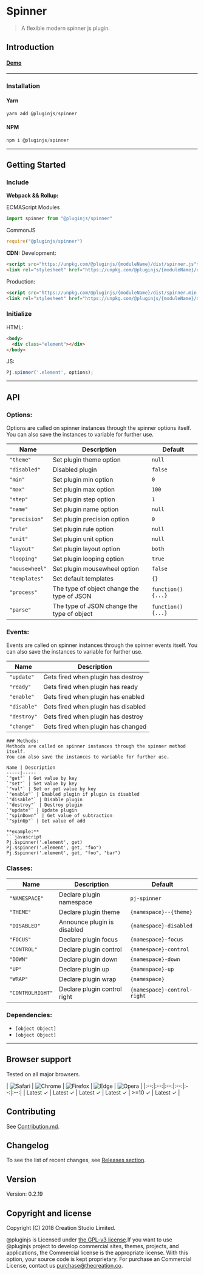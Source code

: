 # Spinner
> A flexible modern spinner js plugin.
## Introduction

#### [Demo]()
---
### Installation

#### Yarn
```javascript
yarn add @pluginjs/spinner
```
#### NPM
```javascript
npm i @pluginjs/spinner
```
---

## Getting Started
### Include
**Webpack && Rollup:**

ECMAScript Modules
```javascript
import spinner from "@pluginjs/spinner"
```

CommonJS
```javascript
require("@pluginjs/spinner")
```

**CDN:**
Development:
```html
<script src="https://unpkg.com/@pluginjs/{moduleName}/dist/spinner.js"></script>
<link rel="stylesheet" href="https://unpkg.com/@pluginjs/{moduleName}/dist/spinner.css">
```
Production:
```html
<script src="https://unpkg.com/@pluginjs/{moduleName}/dist/spinner.min.js"></script>
<link rel="stylesheet" href="https://unpkg.com/@pluginjs/{moduleName}/dist/spinner.min.css">
```

### Initialize
HTML:
```html
<body>
  <div class="element"></div>
</body>
```
JS:
```javascript
Pj.spinner('.element', options);
```
---
## API

### Options:
Options are called on spinner instances through the spinner options itself.
You can also save the instances to variable for further use.

Name | Description | Default
-----|--------------|-----
`"theme"` | Set plugin theme option | `null`
`"disabled"` | Disabled plugin | `false`
`"min"` | Set plugin min option | `0`
`"max"` | Set plugin max option | `100`
`"step"` | Set plugin step option | `1`
`"name"` | Set plugin name option | `null`
`"precision"` | Set plugin precision option | `0`
`"rule"` | Set plugin rule option | `null`
`"unit"` | Set plugin unit option | `null`
`"layout"` | Set plugin layout option | `both`
`"looping"` | Set plugin looping option | `true`
`"mousewheel"` | Set plugin mousewheel option | `false`
`"templates"` | Set default templates | `{}`
`"process"` | The type of object change the type of JSON | `function() {...}`
`"parse"` | The type of JSON change the type of object | `function() {...}`

### Events:
Events are called on spinner instances through the spinner events itself.
You can also save the instances to variable for further use.

Name | Description
-----|-----
`"update"` | Gets fired when plugin has destroy
`"ready"` | Gets fired when plugin has ready
`"enable"` | Gets fired when plugin has enabled
`"disable"` | Gets fired when plugin has disabled
`"destroy"` | Gets fired when plugin has destroy
`"change"` | Gets fired when plugin has changed

```
### Methods:
Methods are called on spinner instances through the spinner method itself.
You can also save the instances to variable for further use.

Name | Description
-----|-----
`"get"` | Get value by key
`"set"` | Set value by key
`"val"` | Set or get value by key
`"enable"` | Enabled plugin if plugin is disabled
`"disable"` | Disable plugin
`"destroy"` | Destroy plugin
`"update"` | Update plugin
`"spinDown"` | Get value of subtraction
`"spinUp"` | Get value of add

**example:**
```javascript
Pj.$spinner('.element', get)
Pj.$spinner('.element', get, "foo")
Pj.$spinner('.element', get, "foo", "bar")
```

### Classes:
Name | Description | Default
-----|------|------
`"NAMESPACE"` | Declare plugin namespace | `pj-spinner`
`"THEME"` | Declare plugin theme | `{namespace}--{theme}`
`"DISABLED"` | Announce plugin is disabled | `{namespace}-disabled`
`"FOCUS"` | Declare plugin focus | `{namespace}-focus`
`"CONTROL"` | Declare plugin control | `{namespace}-control`
`"DOWN"` | Declare plugin down | `{namespace}-down`
`"UP"` | Declare plugin up | `{namespace}-up`
`"WRAP"` | Declare plugin wrap | `{namespace}`
`"CONTROLRIGHT"` | Declare plugin control right | `{namespace}-control-right`



### Dependencies:
- `[object Object]`
- `[object Object]`

---

## Browser support

Tested on all major browsers.

| <img src="https://raw.githubusercontent.com/alrra/browser-logos/master/src/safari/safari_32x32.png" alt="Safari"> | <img src="https://raw.githubusercontent.com/alrra/browser-logos/master/src/chrome/chrome_32x32.png" alt="Chrome"> | <img src="https://raw.githubusercontent.com/alrra/browser-logos/master/src/firefox/firefox_32x32.png" alt="Firefox"> | <img src="https://raw.githubusercontent.com/alrra/browser-logos/master/src/edge/edge_32x32.png" alt="Edge"> | <img src="https://raw.githubusercontent.com/alrra/browser-logos/master/src/opera/opera_32x32.png" alt="Opera"> |
|:--:|:--:|:--:|:--:|:--:|:--:|
| Latest ✓ | Latest ✓ | Latest ✓ | Latest ✓ | >=10 ✓ | Latest ✓ |

## Contributing
See [Contribution.md](Contribution.md).

## Changelog
To see the list of recent changes, see [Releases section](https://github.com/plugin/plugin.js/releases).

## Version
Version: 0.2.19

## Copyright and license
Copyright (C) 2018 Creation Studio Limited.

@pluginjs is Licensed under [the GPL-v3 license](LICENSE).If you want to use @pluginjs project to develop commercial sites, themes, projects, and applications, the Commercial license is the appropriate license. With this option, your source code is kept proprietary. For purchase an Commercial License, contact us purchase@thecreation.co.